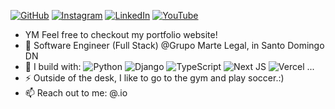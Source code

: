 [![GitHub](https://img.shields.io/badge/github-%23121011.svg?style=for-the-badge&logo=github&logoColor=white)](https://github.com/YordiMarte)
[![Instagram](https://img.shields.io/badge/Instagram-%23E4405F.svg?style=for-the-badge&logo=Instagram&logoColor=white)](https://instagram.com/yordimarte.io)
[![LinkedIn](https://img.shields.io/badge/linkedin-%230077B5.svg?style=for-the-badge&logo=linkedin&logoColor=white)](https://linkedin.com/in/yordimarte)
[![YouTube](https://img.shields.io/badge/YouTube-%23FF0000.svg?style=for-the-badge&logo=YouTube&logoColor=white)](https://youtube.com/@YordiMarteio)


- YM Feel free to checkout my portfolio website!
- 🏢 Software Engineer (Full Stack) @Grupo Marte Legal, in Santo Domingo DN 
- 🧰 I build with: ![Python](https://img.shields.io/badge/python-3670A0?style=for-the-badge&logo=python&logoColor=ffdd54)
  ![Django](https://img.shields.io/badge/django-%23092E20.svg?style=for-the-badge&logo=django&logoColor=white)
  ![TypeScript](https://img.shields.io/badge/typescript-%23007ACC.svg?style=for-the-badge&logo=typescript&logoColor=white)
  ![Next JS](https://img.shields.io/badge/Next-black?style=for-the-badge&logo=next.js&logoColor=white)
  ![Vercel](https://img.shields.io/badge/vercel-%23000000.svg?style=for-the-badge&logo=vercel&logoColor=white) ...
- ⚡ Outside of the desk, I like to go to the gym and play soccer.:)
- 📫 Reach out to me: @.io
